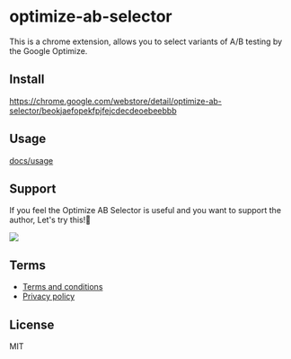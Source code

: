 # optimize-ab-selector

This is a chrome extension, allows you to select variants of A/B testing by the Google Optimize.

## Install
https://chrome.google.com/webstore/detail/optimize-ab-selector/beokjaefopekfpjfejcdecdeoebeebbb

## Usage
[docs/usage](docs/usage.md)

## Support
If you feel the Optimize AB Selector is useful and you want to support the author, Let's try this!🌟

<a href="https://www.buymeacoffee.com/yujiro.takeda"><img src="https://img.buymeacoffee.com/button-api/?text=Buy me a coffee&emoji=&slug=yujiro.takeda&button_colour=FFDD00&font_colour=000000&font_family=Cookie&outline_colour=000000&coffee_colour=ffffff"></a>

## Terms
- [Terms and conditions](docs/terms-and-conditions.md)
- [Privacy policy](docs/privacy-policy.md)

## License
MIT
